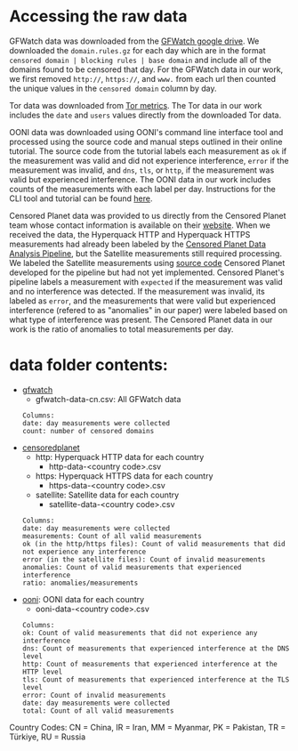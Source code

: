 # Accessing the raw data
GFWatch data was downloaded from the [GFWatch google drive](https://drive.google.com/drive/folders/1911y0-rLfTjrcoDdgKLhMj4c8rqd0Iyd). 
We downloaded the `domain.rules.gz` for each day which are in the format `censored domain | blocking rules | base domain` and include 
all of the domains found to be censored that day. For the GFWatch data in our work, we first removed `http://`, `https://`, and `www.` 
from each url then counted the unique values in the `censored domain` column by day. 

Tor data was downloaded from [Tor metrics](https://metrics.torproject.org/userstats-relay-country.html). The Tor data in our work 
includes the `date` and `users` values directly from the downloaded Tor data. 

OONI data was downloaded using OONI's command line interface tool and processed using the source code and manual steps outlined in their 
online tutorial. The source code from the tutorial labels each measurement as `ok` if the measurement was valid and did not experience 
interference, `error` if the measurement was invalid, and `dns`, `tls`, or `http`, if the measurement was valid but experienced 
interference. The OONI data in our work includes counts of the measurements with each label per day. Instructions for the CLI tool and 
tutorial can be found [here](https://ooni.org/notebooks/tutorial-russia-data-analysis-case-study.html).

Censored Planet data was provided to us directly from the Censored Planet team whose contact information is available on their 
[website](https://censoredplanet.org). When we received the data, the Hyperquack HTTP and Hyperquack HTTPS measurements had already been labeled by the 
[Censored Planet Data Analysis Pipeline](https://github.com/censoredplanet/censoredplanet-analysis/blob/e08900790b4cbcb3a2234d0c2cd2bf87db98e9e1), 
but the Satellite measurements still required processing. We labeled the Satellite measurements using 
[source code](https://github.com/censoredplanet/censoredplanet-analysis/blob/26b9759f8758048fa572dadc964834bc571bd7a5/table/queries/derived_satellite_scans.sql) 
Censored Planet developed for the pipeline but had not yet implemented. Censored Planet's pipeline labels a measurement with `expected` if the measurement was 
valid and no interference was detected. If the measurement was invalid, its labeled as `error`, and the measurements that were valid but 
experienced interference (refered to as "anomalies" in our paper) were labeled based on what type of interference was present. The 
Censored Planet data in our work is the ratio of anomalies to total measurements per day. 

# data folder contents:
- [gfwatch](/data/gfwatch)
    - gfwatch-data-cn.csv: All GFWatch data
    ```
    Columns:
    date: day measurements were collected
    count: number of censored domains
    ```
- [censoredplanet](/data/censoredplanet)
    - http: Hyperquack HTTP data for each country
        - http-data-\<country code>.csv
    - https: Hyperquack HTTPS data for each country
        - https-data-\<country code>.csv
    - satellite: Satellite data for each country
        - satellite-data-\<country code>.csv
  ```
  Columns:
  date: day measurements were collected
  measurements: Count of all valid measurements
  ok (in the http/https files): Count of valid measurements that did not experience any interference
  error (in the satellite files): Count of invalid measurements
  anomalies: Count of valid measurements that experienced interference
  ratio: anomalies/measurements
  ```
- [ooni](/data/ooni): OONI data for each country
    - ooni-data-\<country code>.csv
    ```
    Columns:
    ok: Count of valid measurements that did not experience any interference
    dns: Count of measurements that experienced interference at the DNS level
    http: Count of measurements that experienced interference at the HTTP level
    tls: Count of measurements that experienced interference at the TLS level
    error: Count of invalid measurements
    date: day measurements were collected
    total: Count of all valid measurements
    ```
Country Codes: CN = China, IR = Iran, MM = Myanmar, PK = Pakistan, TR = Türkiye, RU = Russia
